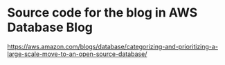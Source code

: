 # Source code for the blog in AWS Database Blog
https://aws.amazon.com/blogs/database/categorizing-and-prioritizing-a-large-scale-move-to-an-open-source-database/

